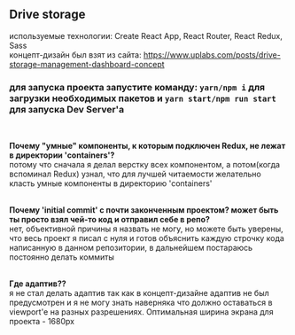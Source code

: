 ## Drive storage

используемые технологии: Create React App, React Router, React Redux, Sass <br />
концепт-дизайн был взят из сайта: https://www.uplabs.com/posts/drive-storage-management-dashboard-concept

### для запуска проекта запустите команду: `yarn/npm i` для загрузки необходимых пакетов и `yarn start/npm run start` для запуска Dev Server'а
<br />

**Почему "умные" компоненты, к которым подключен Redux, не лежат в директории 'containers'?** <br />
потому что сначала я делал верстку всех компонентом, а потом(когда вспоминал Redux) узнал, что для лучшей читаемости желательно класть умные компоненты в директорию 'containers'<br /><br />

**Почему 'initial commit' с почти законченным проектом? может быть ты просто взял чей-то код и отправил себе в репо?**<br />
нет, объективной причины я назвать не могу, но можете быть уверены, что весь проект я писал с нуля и готов объяснить каждую строчку кода написанную в данном репозитории, в дальнейшем постараюсь постоянно делать коммиты<br /><br />

**Где адаптив??**<br />
я не стал делать адаптив так как в концепт-дизайне адаптив не был предусмотрен и я не могу знать наверняка что должно оставаться в viewport'е на разных разрешениях. Оптимальная ширина экрана для проекта - 1680px<br /><br />
